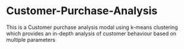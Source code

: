 # Customer-Purchase-Analysis
This is a Customer purchase analysis modal using k-means clustering which provides an in-depth analysis of customer behaviour based on multiple parameters

